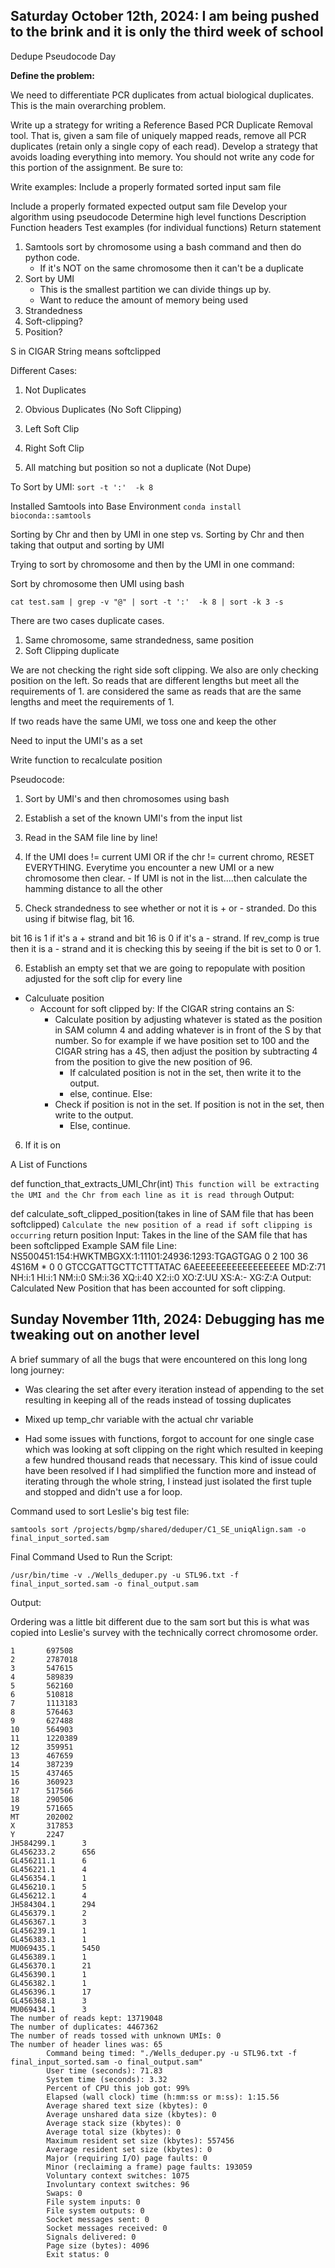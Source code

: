 Saturday October 12th, 2024: I am being pushed to the brink and it is only the third week of school 
---

Dedupe Pseudocode Day 

**Define the problem:**

We need to differentiate PCR duplicates from actual biological duplicates. This is the main overarching problem. 

Write up a strategy for writing a Reference Based PCR Duplicate Removal tool. That is, given a sam file of uniquely mapped reads, remove all PCR duplicates (retain only a single copy of each read). Develop a strategy that avoids loading everything into memory. You should not write any code for this portion of the assignment. Be sure to:


Write examples:
Include a properly formated sorted input sam file



Include a properly formated expected output sam file
Develop your algorithm using pseudocode
Determine high level functions
Description
Function headers
Test examples (for individual functions)
Return statement


1. Samtools sort by chromosome using a bash command and then do python code. 
    - If it's NOT on the same chromosome then it can't be a duplicate 
2. Sort by UMI 
    - This is the smallest partition we can divide things up by. 
    - Want to reduce the amount of memory being used
3. Strandedness 
4. Soft-clipping?
5. Position? 

S in CIGAR String means softclipped 

Different Cases: 

1. Not Duplicates 

2. Obvious Duplicates (No Soft Clipping)

3. Left Soft Clip 

4. Right Soft Clip 

5. All matching but position so not a duplicate (Not Dupe)


To Sort by UMI: 
`sort -t ':'  -k 8`


Installed Samtools into Base Environment 
`conda install bioconda::samtools`


Sorting by Chr and then by UMI in one step vs. Sorting by Chr and then taking that output and sorting by UMI 

Trying to sort by chromosome and then by the UMI in one command: 

Sort by chromosome then UMI using bash

`cat test.sam | grep -v "@" | sort -t ':'  -k 8 | sort -k 3 -s`


There are two cases duplicate cases. 

1. Same chromosome, same strandedness, same position
2. Soft Clipping duplicate 

We are not checking the right side soft clipping. We also are only checking position on the left. So reads that are different lengths but meet all the requirements of 1. are considered the same as reads that are the same lengths and meet the requirements of 1. 

If two reads have the same UMI, we toss one and keep the other 


Need to input the UMI's as a set 



Write function to recalculate position

Pseudocode: 

1. Sort by UMI's and then chromosomes using bash 

2. Establish a set of the known UMI's from the input list 

3. Read in the SAM file line by line!

4. If the UMI does != current UMI OR if the chr != current chromo, RESET EVERYTHING. 
Everytime you encounter a new UMI or a new chromosome then clear. 
        - If UMI is not in the list....then calculate the hamming distance to all the other 

5. Check strandedness to see whether or not it is + or - stranded. Do this using if bitwise flag, bit 16. 

bit 16 is 1 if it's a + strand and bit 16 is 0 if it's a - strand. 
If rev_comp is true then it is a - strand and it is checking this by seeing if the bit is set to 0 or 1. 

6. Establish an empty set that we are going to repopulate with position adjusted for the soft clip for every line

 - Calculuate position
    - Account for soft clipped by:
    If the CIGAR string contains an S:  
        - Calculate position by adjusting whatever is stated as the position in SAM column 4 and adding whatever is in front of the S by that number. So for example if we have position set to 100 and the CIGAR string has a 4S, then adjust the position by subtracting 4 from the position to give the new position of 96. 
            - If calculated position is not in the set, then write it to the output. 
            - else, continue. 
    Else: 
        - Check if position is not in the set. If position is not in the set, then write to the output. 
            - Else, continue. 


6. If it is on 

A List of Functions

def function_that_extracts_UMI_Chr(int)
    ```This function will be extracting the UMI and the Chr from each line as it is read through```
Output: 


def calculate_soft_clipped_position(takes in line of SAM file that has been softclipped)
```Calculate the new position of a read if soft clipping is occurring```
    return position
Input: Takes in the line of the SAM file that has been softclipped
Example SAM file Line: 
NS500451:154:HWKTMBGXX:1:11101:24936:1293:TGAGTGAG	0	2	100	36	4S16M	*	0	0	GTCCGATTGCTTCTTTATAC	6AEEEEEEEEEEEEEEEEEE	MD:Z:71	NH:i:1	HI:i:1	NM:i:0	SM:i:36	XQ:i:40	X2:i:0	XO:Z:UU	XS:A:-	XG:Z:A
Output: Calculated New Position that has been accounted for soft clipping.


Sunday November 11th, 2024: Debugging has me tweaking out on another level 
---

A brief summary of all the bugs that were encountered on this long long long journey:

- Was clearing the set after every iteration instead of appending to the set resulting in keeping all of the reads instead of tossing duplicates 

- Mixed up temp_chr variable with the actual chr variable

- Had some issues with functions, forgot to account for one single case which was looking at soft clipping on the right which resulted in keeping a few hundred thousand reads that necessary. This kind of issue could have been resolved if I had simplified the function more and instead of iterating through the whole string, I instead just isolated the first tuple and stopped and didn't use a for loop. 

Command used to sort Leslie's big test file: 

`samtools sort /projects/bgmp/shared/deduper/C1_SE_uniqAlign.sam -o final_input_sorted.sam`


Final Command Used to Run the Script: 

`/usr/bin/time -v ./Wells_deduper.py -u STL96.txt -f final_input_sorted.sam -o final_output.sam `


Output:

Ordering was a little bit different due to the sam sort but this is what was copied into Leslie's survey with the technically correct chromosome order. 


```
1       697508
2       2787018
3       547615
4       589839
5       562160
6       510818
7       1113183
8       576463
9       627488
10      564903
11      1220389
12      359951
13      467659
14      387239
15      437465
16      360923
17      517566
18      290506
19      571665
MT      202002
X       317853
Y       2247
JH584299.1      3
GL456233.2      656
GL456211.1      6
GL456221.1      4
GL456354.1      1
GL456210.1      5
GL456212.1      4
JH584304.1      294
GL456379.1      2
GL456367.1      3
GL456239.1      1
GL456383.1      1
MU069435.1      5450
GL456389.1      1
GL456370.1      21
GL456390.1      1
GL456382.1      1
GL456396.1      17
GL456368.1      3
MU069434.1      3
The number of reads kept: 13719048
The number of duplicates: 4467362
The number of reads tossed with unknown UMIs: 0
The number of header lines was: 65
        Command being timed: "./Wells_deduper.py -u STL96.txt -f final_input_sorted.sam -o final_output.sam"
        User time (seconds): 71.83
        System time (seconds): 3.32
        Percent of CPU this job got: 99%
        Elapsed (wall clock) time (h:mm:ss or m:ss): 1:15.56
        Average shared text size (kbytes): 0
        Average unshared data size (kbytes): 0
        Average stack size (kbytes): 0
        Average total size (kbytes): 0
        Maximum resident set size (kbytes): 557456
        Average resident set size (kbytes): 0
        Major (requiring I/O) page faults: 0
        Minor (reclaiming a frame) page faults: 193059
        Voluntary context switches: 1075
        Involuntary context switches: 96
        Swaps: 0
        File system inputs: 0
        File system outputs: 0
        Socket messages sent: 0
        Socket messages received: 0
        Signals delivered: 0
        Page size (bytes): 4096
        Exit status: 0

```
